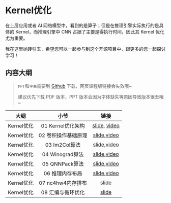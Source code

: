 # Kernel优化

在上层应用或者 AI 网络模型中，看到的是算子；但是在推理引擎实际执行的是具体的 Kernel，而推理引擎中 CNN 占据了主要是得执行时间，因此其 Kernel 优化尤为重要。

我在这里抛砖引玉，希望您可以一起参与到这个开源项目中，跟更多的您一起探讨学习！

## 内容大纲

> `PPT`和`字幕`需要到 [Github](https://github.com/chenzomi12/DeepLearningSystem) 下载，网页课程版链接会失效哦~
>
> 建议优先下载 PDF 版本，PPT 版本会因为字体缺失等原因导致版本很丑哦~

| 大纲 | 小节 | 链接|
|:--:|:--:|:--:|
| Kernel优化 | 01 Kernel优化架构 | [slide](./01.introduction.pdf), [video](https://www.bilibili.com/video/BV1Ze4y1c7Bb/) |
| Kernel优化 | 02 卷积操作基础原理 | [slide](./02.conv.pdf),[video](https://www.bilibili.com/video/BV1No4y1e7KX/)|
| Kernel优化 | 03 Im2Col算法 | [slide](./03.im2col.pdf),[video](https://www.bilibili.com/video/BV1Ys4y1o7XW/)|
| Kernel优化 | 04 Winograd算法 | [slide](./04.winograd.pdf),[video](https://www.bilibili.com/video/BV1vv4y1Y7sc/)|
| Kernel优化 | 05 QNNPack算法| [slide](./05.qnnpack.pdf),[video](https://www.bilibili.com/video/BV1ms4y1o7ki/) |
| Kernel优化 | 06 推理内存布局 | [slide](./06.memory.pdf),[video](https://www.bilibili.com/video/BV1eX4y1X7mL/)|
| Kernel优化 | 07 nc4hw4内存排布 | [slide](./07.nc4hw4.pdf) |
| Kernel优化 | 08 汇编与循环优化| [slide](./08.others.pdf) |
